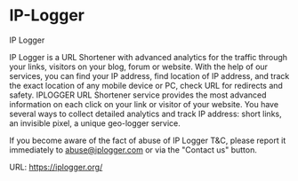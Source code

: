 # IP-Logger
IP Logger

IP Logger is a URL Shortener with advanced analytics for the traffic through your links, visitors on your blog, forum or website. With the help of our services, you can find your IP address, find location of IP address, and track the exact location of any mobile device or PC, check URL for redirects and safety. IPLOGGER URL Shortener service provides the most advanced information on each click on your link or visitor of your website. You have several ways to collect detailed analytics and track IP address: short links, an invisible pixel, a unique geo-logger service.

If you become aware of the fact of abuse of IP Logger T&C, please report it immediately to abuse@iplogger.com or via the "Contact us" button.

URL: https://iplogger.org/
